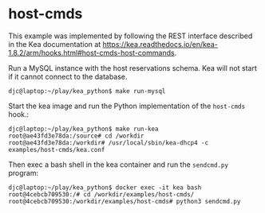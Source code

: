 # host-cmds
This example was implemented by following the REST interface described in the Kea
documentation at https://kea.readthedocs.io/en/kea-1.8.2/arm/hooks.html#host-cmds-host-commands.

Run a MySQL instance with the host reservations schema.  Kea will not start if it cannot connect
to the database.
```
djc@laptop:~/play/kea_python$ make run-mysql
```

Start the kea image and run the Python implementation of the `host-cmds` hook.:
```
djc@laptop:~/play/kea_python$ make run-kea
root@ae43fd3e78da:/source# cd /workdir
root@ae43fd3e78da:/workdir# /usr/local/sbin/kea-dhcp4 -c examples/host-cmds/kea.conf
```

Then exec a bash shell in the kea container and run the `sendcmd.py` program:
```
djc@laptop:~/play/kea_python$ docker exec -it kea bash
root@4cebcb709530:/# cd /workdir/examples/host-cmds/
root@4cebcb709530:/workdir/examples/host-cmds# python3 sendcmd.py 
```
